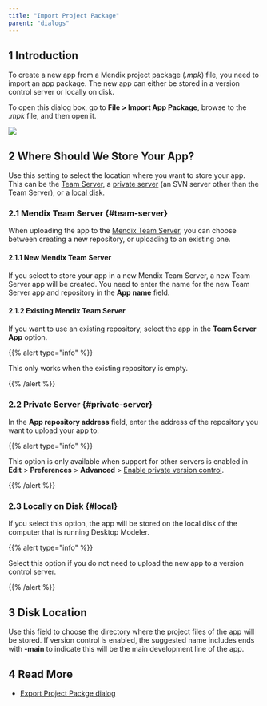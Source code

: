 ```yaml
---
title: "Import Project Package"
parent: "dialogs"
---
```


## 1 Introduction

To create a new app from a Mendix project package (*.mpk*) file, you need to import an app package. The new app can either be stored in a version control server or locally on disk.

To open this dialog box,  go to **File > Import App Package**, browse to the *.mpk* file, and then open it.

![](attachments/import-project-package-dialog/import-project-package.png)

## 2 Where Should We Store Your App?

Use this setting to select the location where you want to store your app. This can be the [Team Server](#team-server), a [private server](#private-server) (an SVN server other than the Team Server), or a [local disk](#local).

### 2.1 Mendix Team Server {#team-server}

When uploading the app to the [Mendix Team Server](team-server), you can choose between creating a new repository, or uploading to an existing one.

#### 2.1.1 New Mendix Team Server

If you select to store your app in a new Mendix Team Server, a new Team Server app will be created. You need to enter the name for the new Team Server app and repository in the **App name** field. 

#### 2.1.2 Existing Mendix Team Server

If you want to use an existing repository, select the app in the **Team Server App** option.

{{% alert type="info" %}}

This only works when the existing repository is empty.

{{% /alert %}}

### 2.2 Private Server {#private-server}

In the **App repository address** field, enter the address of the repository you want to upload your app to.

{{% alert type="info" %}}

This option is only available when support for other servers is enabled in **Edit** > **Preferences** > **Advanced** > [Enable private version control](preferences-dialog#enabled).

{{% /alert %}}

### 2.3 Locally on Disk {#local}

If you select this option, the app will be stored on the local disk of the computer that is  running Desktop Modeler.

{{% alert type="info" %}}

Select this option if you do not need to upload the new app to a version control server. 

{{% /alert %}}

## 3 Disk Location

Use this field to choose the directory where the project files of the app will be stored. If version control is enabled, the suggested name includes ends with **-main** to indicate this will be the main development line of the app.

## 4 Read More

* [Export Project Packge dialog](export-project-package-dialog)
